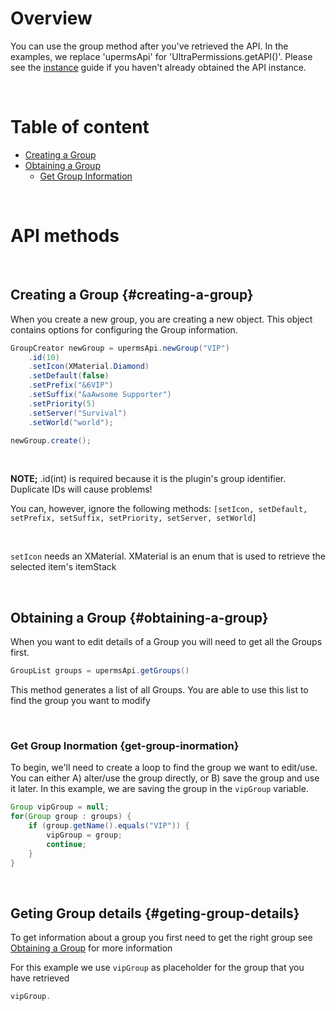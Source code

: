 # Overview
You can use the group method after you've retrieved the API. In the examples, we replace 'upermsApi' for 'UltraPermissions.getAPI()'.
Please see the [instance](./instance) guide if you haven't already obtained the API instance.

<br>

# Table of content
- [Creating a Group](#creating-a-group)
- [Obtaining a Group](#obtaining-a-group)
  - [Get Group Information](#get-group-inormation)

<br>

# API methods

<br>

## Creating a Group {#creating-a-group}
When you create a new group, you are creating a new object. This object contains options for configuring the Group information.

```java
GroupCreator newGroup = upermsApi.newGroup("VIP")
    .id(10)
	.setIcon(XMaterial.Diamond)
	.setDefault(false)
	.setPrefix("&6VIP")
	.setSuffix("&aAwsome Supporter")
	.setPriority(5)
	.setServer("Survival")
	.setWorld("world");

newGroup.create();
```

<br>

**NOTE;** .id(int) is required because it is the plugin's group identifier. Duplicate IDs will cause problems!

You can, however, ignore the following methods: `[setIcon, setDefault, setPrefix, setSuffix, setPriority, setServer, setWorld]`

<br>

`setIcon` needs an XMaterial. XMaterial is an enum that is used to retrieve the selected item's itemStack

<br>

## Obtaining a Group {#obtaining-a-group}
When you want to edit details of a Group you will need to get all the Groups first.

```java
GroupList groups = upermsApi.getGroups()
```
This method generates a list of all Groups. You are able to use this list to find the group you want to modify

<br>

### Get Group Inormation {get-group-inormation}
To begin, we'll need to create a loop to find the group we want to edit/use.
You can either A) alter/use the group directly, or B) save the group and use it later. In this example, we are saving the group in the `vipGroup` variable.
```java
Group vipGroup = null;
for(Group group : groups) {
	if (group.getName().equals("VIP")) {
		vipGroup = group;
        continue;
	}
}
```

<br>

## Geting Group details {#geting-group-details}
To get information about a group you first need to get the right group see [Obtaining a Group](#obtaining-a-group) for more information

For this example we use `vipGroup` as placeholder for the group that you have retrieved
```java
vipGroup.

